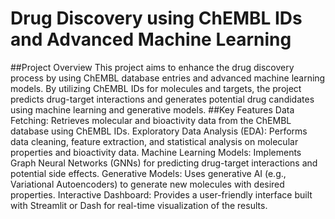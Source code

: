 # Drug Discovery using ChEMBL IDs and Advanced Machine Learning
##Project Overview
This project aims to enhance the drug discovery process by using ChEMBL database entries and advanced machine learning models. By utilizing ChEMBL IDs for molecules and targets, the project predicts drug-target interactions and generates potential drug candidates using machine learning and generative models.
##Key Features
Data Fetching: Retrieves molecular and bioactivity data from the ChEMBL database using ChEMBL IDs.
Exploratory Data Analysis (EDA): Performs data cleaning, feature extraction, and statistical analysis on molecular properties and bioactivity data.
Machine Learning Models: Implements Graph Neural Networks (GNNs) for predicting drug-target interactions and potential side effects.
Generative Models: Uses generative AI (e.g., Variational Autoencoders) to generate new molecules with desired properties.
Interactive Dashboard: Provides a user-friendly interface built with Streamlit or Dash for real-time visualization of the results.
